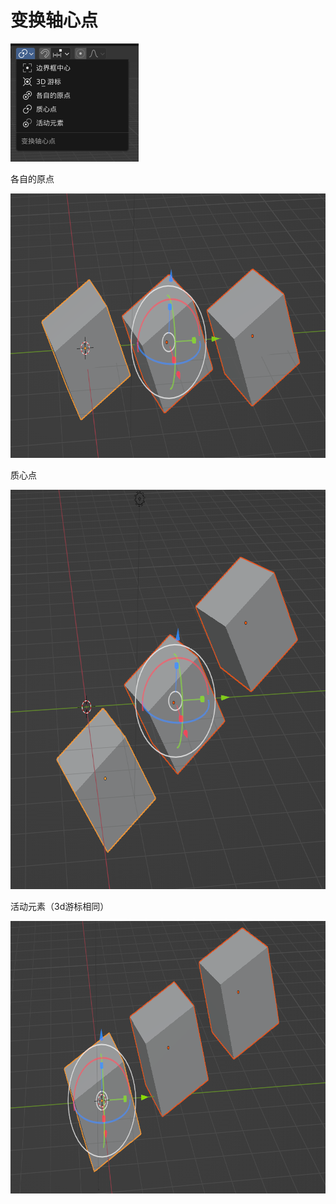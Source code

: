 # 变换轴心点
<img src="./assets/image0.png" width="205.000000" height="189.000000">

各自的原点

<img src="./assets/image1.png" width="757.000000" height="423.000000">

质心点

<img src="./assets/image2.png" width="711.000000" height="639.000000">

活动元素（3d游标相同）

<img src="./assets/image3.png" width="839.000000" height="436.000000">
